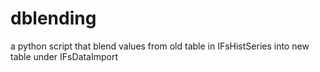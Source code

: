 # dblending
a python script that blend values from old table in IFsHistSeries into new table under IFsDataImport 
